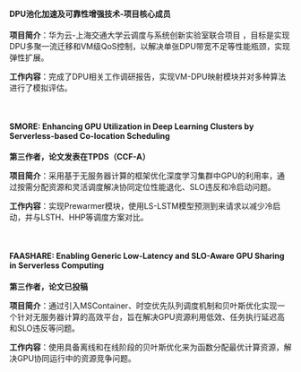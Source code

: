
#### DPU池化加速及可靠性增强技术-项目核心成员

**项目简介**：华为云-上海交通大学云调度与系统创新实验室联合项目
，目标是实现DPU多聚一流迁移和VM级QoS控制，以解决单张DPU带宽不足等性能瓶颈，实现弹性扩展。

**工作内容**：完成了DPU相关工作调研报告，实现VM-DPU映射模块并对多种算法进行了模拟评估。

<br>

#### SMORE: Enhancing GPU Utilization in Deep Learning Clusters by Serverless-based Co-location Scheduling
**第三作者，论文发表在TPDS（CCF-A）**

**项目简介**：采用基于无服务器计算的框架优化深度学习集群中GPU的利用率，通过按需分配资源和灵活调度解决协同定位性能退化、SLO违反和冷启动问题。

**工作内容**：实现Prewarmer模块，使用LS-LSTM模型预测到来请求以减少冷启动，并与LSTH、HHP等调度方案对比。

<br>

#### FAASHARE: Enabling Generic Low-Latency and SLO-Aware GPU Sharing in Serverless Computing
**第三作者，论文已投稿**

**项目简介**：通过引入MSContainer、时空优先队列调度机制和贝叶斯优化实现一个针对无服务器计算的高效平台，旨在解决GPU资源利用低效、任务执行延迟高和SLO违反等问题。

**工作内容**：使用具备离线和在线阶段的贝叶斯优化来为函数分配最优计算资源，解决GPU协同运行中的资源竞争问题。
